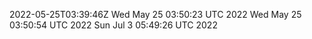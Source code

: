 2022-05-25T03:39:46Z
Wed May 25 03:50:23 UTC 2022
Wed May 25 03:50:54 UTC 2022
Sun Jul  3 05:49:26 UTC 2022
